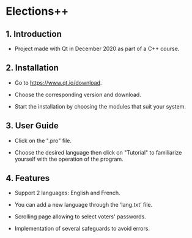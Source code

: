 # Elections++


## 1. Introduction 


- Project made with Qt in December 2020 as part of a C++ course.


## 2. Installation


- Go to https://www.qt.io/download.

- Choose the corresponding version and download.

- Start the installation by choosing the modules that suit your system. 


## 3. User Guide


- Click on the ".pro" file.

- Choose the desired language then click on "Tutorial" to familiarize yourself with the operation of the program. 


## 4. Features 

- Support 2 languages: English and French.

- You can add a new language through the ‘lang.txt’ file.

- Scrolling page allowing to select voters' passwords.

- Implementation of several safeguards to avoid errors. 
